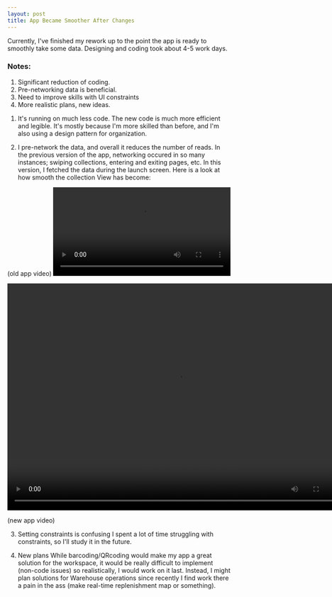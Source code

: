 ```yaml
---
layout: post
title: App Became Smoother After Changes
---
```


Currently, I've finished my rework up to the point the app is ready to smoothly take some data. Designing and coding took about 4-5 work days.

<h3>Notes:</h3>
<ol>
  <li>Significant reduction of coding.</li>
  <li>Pre-networking data is beneficial.</li>
  <li>Need to improve skills with UI constraints</li>
  <li>More realistic plans, new ideas.</li>
</ol> 

1. It's running on much less code.
The new code is much more efficient and legible. It's mostly because I'm more skilled than before, and I'm also using a design pattern for organization.

2. I pre-network the data, and overall it reduces the number of reads.
In the previous version of the app, networking occured in so many instances; swiping collections, entering and exiting pages, etc. 
In this version, I fetched the data during the launch screen. Here is a look at how smooth the collection View has become:

(old app video)
<video width="400" controls>
  <source src="mikio1998.github.io/images/11_2_2020/Collection_Recording_1.mp4" type="video/mp4">
  Your browser does not support HTML video.
</video>

<video autoplay="autoplay" loop="loop" width="768" height="512">
  <source src="/assets/images/11_2_2020/Collection_Recording_1.mp4" type="video/mp4">
  <source src="/assets/images/11_2_2020/Collection_Recording_1.mp4" type="video/webm">
</video>

(new app video)


3. Setting constraints is confusing
I spent a lot of time struggling with constraints, so I'll study it in the future.

4. New plans
While barcoding/QRcoding would make my app a great solution for the workspace, it would be really difficult to implement (non-code issues) so realistically, I
would work on it last. Instead, I might plan solutions for Warehouse operations since recently I find work there a pain in the ass (make real-time replenishment map or something).
